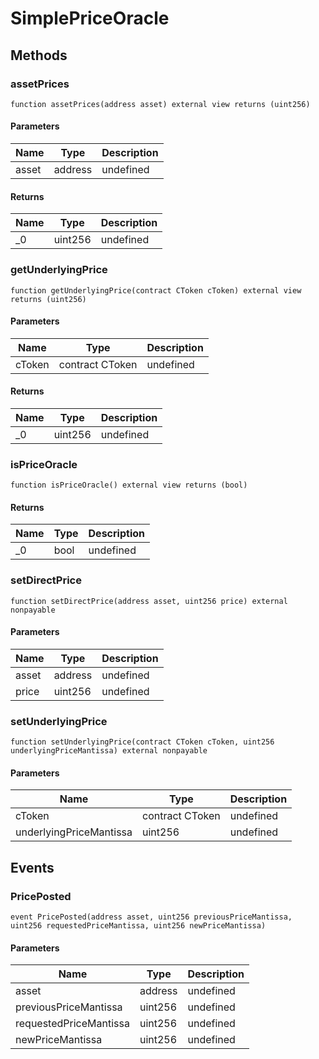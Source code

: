 # SimplePriceOracle









## Methods

### assetPrices

```solidity
function assetPrices(address asset) external view returns (uint256)
```





#### Parameters

| Name | Type | Description |
|---|---|---|
| asset | address | undefined |

#### Returns

| Name | Type | Description |
|---|---|---|
| _0 | uint256 | undefined |

### getUnderlyingPrice

```solidity
function getUnderlyingPrice(contract CToken cToken) external view returns (uint256)
```





#### Parameters

| Name | Type | Description |
|---|---|---|
| cToken | contract CToken | undefined |

#### Returns

| Name | Type | Description |
|---|---|---|
| _0 | uint256 | undefined |

### isPriceOracle

```solidity
function isPriceOracle() external view returns (bool)
```






#### Returns

| Name | Type | Description |
|---|---|---|
| _0 | bool | undefined |

### setDirectPrice

```solidity
function setDirectPrice(address asset, uint256 price) external nonpayable
```





#### Parameters

| Name | Type | Description |
|---|---|---|
| asset | address | undefined |
| price | uint256 | undefined |

### setUnderlyingPrice

```solidity
function setUnderlyingPrice(contract CToken cToken, uint256 underlyingPriceMantissa) external nonpayable
```





#### Parameters

| Name | Type | Description |
|---|---|---|
| cToken | contract CToken | undefined |
| underlyingPriceMantissa | uint256 | undefined |



## Events

### PricePosted

```solidity
event PricePosted(address asset, uint256 previousPriceMantissa, uint256 requestedPriceMantissa, uint256 newPriceMantissa)
```





#### Parameters

| Name | Type | Description |
|---|---|---|
| asset  | address | undefined |
| previousPriceMantissa  | uint256 | undefined |
| requestedPriceMantissa  | uint256 | undefined |
| newPriceMantissa  | uint256 | undefined |



